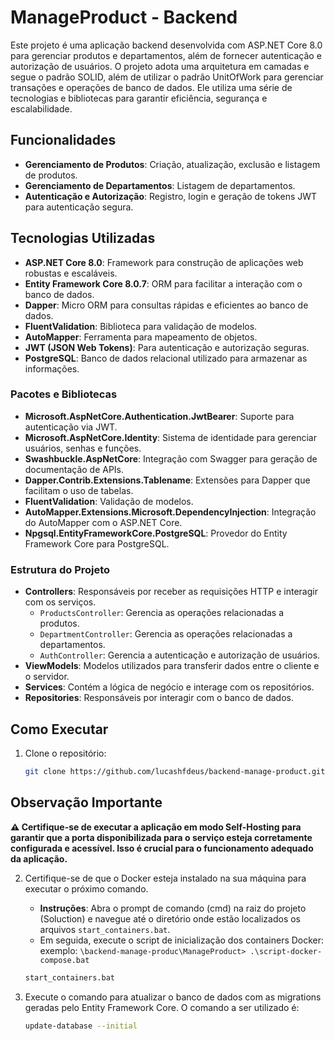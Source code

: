 # ManageProduct - Backend

Este projeto é uma aplicação backend desenvolvida com ASP.NET Core 8.0 para gerenciar produtos e departamentos,
além de fornecer autenticação e autorização de usuários. O projeto adota uma arquitetura em camadas e segue o padrão SOLID,
além de utilizar o padrão UnitOfWork para gerenciar transações e operações de banco de dados.
Ele utiliza uma série de tecnologias e bibliotecas para garantir eficiência, segurança e escalabilidade.

## Funcionalidades

- **Gerenciamento de Produtos**: Criação, atualização, exclusão e listagem de produtos.
- **Gerenciamento de Departamentos**: Listagem de departamentos.
- **Autenticação e Autorização**: Registro, login e geração de tokens JWT para autenticação segura.

## Tecnologias Utilizadas

- **ASP.NET Core 8.0**: Framework para construção de aplicações web robustas e escaláveis.
- **Entity Framework Core 8.0.7**: ORM para facilitar a interação com o banco de dados.
- **Dapper**: Micro ORM para consultas rápidas e eficientes ao banco de dados.
- **FluentValidation**: Biblioteca para validação de modelos.
- **AutoMapper**: Ferramenta para mapeamento de objetos.
- **JWT (JSON Web Tokens)**: Para autenticação e autorização seguras.
- **PostgreSQL**: Banco de dados relacional utilizado para armazenar as informações.

### Pacotes e Bibliotecas

- **Microsoft.AspNetCore.Authentication.JwtBearer**: Suporte para autenticação via JWT.
- **Microsoft.AspNetCore.Identity**: Sistema de identidade para gerenciar usuários, senhas e funções.
- **Swashbuckle.AspNetCore**: Integração com Swagger para geração de documentação de APIs.
- **Dapper.Contrib.Extensions.Tablename**: Extensões para Dapper que facilitam o uso de tabelas.
- **FluentValidation**: Validação de modelos.
- **AutoMapper.Extensions.Microsoft.DependencyInjection**: Integração do AutoMapper com o ASP.NET Core.
- **Npgsql.EntityFrameworkCore.PostgreSQL**: Provedor do Entity Framework Core para PostgreSQL.

### Estrutura do Projeto

- **Controllers**: Responsáveis por receber as requisições HTTP e interagir com os serviços.
  - `ProductsController`: Gerencia as operações relacionadas a produtos.
  - `DepartmentController`: Gerencia as operações relacionadas a departamentos.
  - `AuthController`: Gerencia a autenticação e autorização de usuários.
- **ViewModels**: Modelos utilizados para transferir dados entre o cliente e o servidor.
- **Services**: Contém a lógica de negócio e interage com os repositórios.
- **Repositories**: Responsáveis por interagir com o banco de dados.

## Como Executar

1. Clone o repositório:
   ```bash
   git clone https://github.com/lucashfdeus/backend-manage-product.git

## Observação Importante

**⚠️ Certifique-se de executar a aplicação em modo Self-Hosting para garantir que a porta disponibilizada para o serviço esteja corretamente configurada e acessível. Isso é crucial para o funcionamento adequado da aplicação.**

2. Certifique-se de que o Docker esteja instalado na sua máquina para executar o próximo comando.
   - **Instruções**: Abra o prompt de comando (cmd) na raiz do projeto (Soluction) e navegue até o diretório onde estão localizados os arquivos `start_containers.bat`.
   -  Em seguida, execute o script de inicialização dos containers Docker:
exemplo: `\backend-manage-produc\ManageProduct> .\script-docker-compose.bat`
     ```bash
     start_containers.bat
     ```

3. Execute o comando para atualizar o banco de dados com as migrations geradas pelo Entity Framework Core. O comando a ser utilizado é:
   ```bash
   update-database --initial


